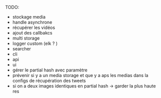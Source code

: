 TODO:
- stockage media
- handle asynchrone
- récupérer les vidéos
- ajout des callbakcs
- multi storage
- logger custom (elk ? )
- searcher
- cli
- api
- ui
- gérer le partial hash avec paramètre
- prévenir si y a un media storage et que y a aps les medias dans la configs de récupération des tweets
- si on a deux images identiques en partial hash -> garder la plus haute res